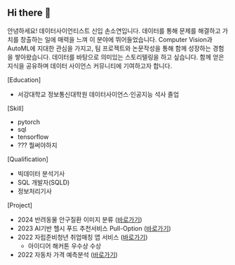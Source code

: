 ## Hi there 👋

안녕하세요!
데이터사이언티스트 신입 손소연입니다.
데이터를 통해 문제를 해결하고 가치를 창출하는 일에 매력을 느껴 이 분야에 뛰어들었습니다.
Computer Vision과 AutoML에 지대한 관심을 가지고, 팀 프로젝트와 논문작성을 통해 함께 성장하는 경험을 쌓아왔습니다.
데이터를 바탕으로 의미있는 스토리텔링을 하고 싶습니다. 함께 얻은 지식을 공유하며 데이터 사이언스 커뮤니티에 기여하고자 합니다.

[Education]
- 서강대학교 정보통신대학원 데이터사이언스·인공지능 석사 졸업

[Skill]
- pytorch
- sql
- tensorflow
- ??? 뭘써야하지

[Qualification]
- 빅데이터 분석기사
- SQL 개발자(SQLD)
- 정보처리기사

[Project]
- 2024 반려동물 안구질환 이미지 분류 ([바로가기](https://github.com/eeuuais/project-animaleye-class))
- 2023 AI기반 헬시 푸드 추천서비스 Pull-Option ([바로가기](https://github.com/eeuuais/project-pulloption-recommendation))
- 2022 자립준비청년 취업매칭 앱 서비스 ([바로가기](https://github.com/eeuuais/project-drugabuse-idea))
    - 아이디어 해커톤 우수상 수상
- 2022 자동차 가격 예측분석 ([바로가기](https://github.com/eeuuais/project-electronic-regression))
